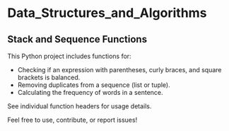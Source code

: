 # Data_Structures_and_Algorithms
## Stack and Sequence Functions

This Python project includes functions for:

- Checking if an expression with parentheses, curly braces, and square brackets is balanced.
- Removing duplicates from a sequence (list or tuple).
- Calculating the frequency of words in a sentence.

See individual function headers for usage details.

Feel free to use, contribute, or report issues!
